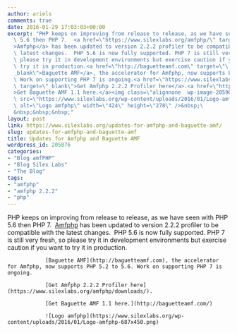 ```yaml
---
author: ariels
comments: true
date: 2016-01-29 17:03:03+00:00
excerpt: "PHP keeps on improving from release to release, as we have seen with PHP\
  \ 5.6 then PHP 7.  <a href=\"https://www.silexlabs.org/amfphp/\" target=\"_blank\"\
  >Amfphp</a> has been updated to version 2.2.2 profiler to be compatible with the\
  \ latest changes.  PHP 5.6 is now fully supported. PHP 7 is still very fresh, so\
  \ please try it in development environments but exercise caution if you want to\
  \ try it in production.<a href=\"http://baguetteamf.com\" target=\"\
  _blank\">Baguette AMF</a>, the accelerator for Amfphp, now supports PHP 5.2 to 5.6.\
  \ Work on supporting PHP 7 is ongoing.<a href=\"https://www.silexlabs.org/amfphp/downloads/\"\
  \ target=\"_blank\">Get Amfphp 2.2.2 Profiler here</a>.<a href=\"http://baguetteamf.com/\"\
  >Get Baguette AMF 1.1 here.</a><img class=\"alignnone  wp-image-205903\"\
  \ src=\"https://www.silexlabs.org/wp-content/uploads/2016/01/Logo-amfphp-687x450.png\"\
  \ alt=\"Logo amfphp\" width=\"424\" height=\"278\" />&nbsp;\
  &nbsp;&nbsp;&nbsp;"
layout: post
link: https://www.silexlabs.org/updates-for-amfphp-and-baguette-amf/
slug: updates-for-amfphp-and-baguette-amf
title: Updates for Amfphp and Baguette AMF
wordpress_id: 205876
categories:
- "Blog amfPHP"
- "Blog Silex Labs"
- "The Blog"
tags:
- "amfphp"
- "amfphp 2.2.2"
- "php"
---
```


PHP keeps on improving from release to release, as we have seen with PHP 5.6 then PHP 7.  [Amfphp](https://www.silexlabs.org/amfphp/) has been updated to version 2.2.2 profiler to be compatible with the latest changes.  PHP 5.6 is now fully supported. PHP 7 is still very fresh, so please try it in development environments but exercise caution if you want to try it in production.

				[Baguette AMF](http://baguetteamf.com), the accelerator for Amfphp, now supports PHP 5.2 to 5.6. Work on supporting PHP 7 is ongoing.

				[Get Amfphp 2.2.2 Profiler here](https://www.silexlabs.org/amfphp/downloads/).

				[Get Baguette AMF 1.1 here.](http://baguetteamf.com/)

				![Logo amfphp](https://www.silexlabs.org/wp-content/uploads/2016/01/Logo-amfphp-687x450.png)








